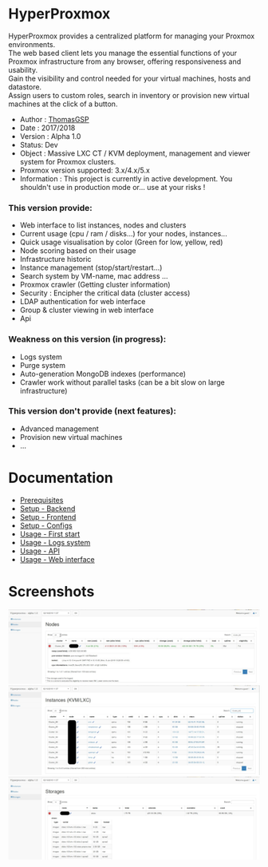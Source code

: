 # HyperProxmox

HyperProxmox provides a centralized platform for managing your Proxmox environments.  
The web based client lets you manage the essential functions of your Proxmox infrastructure from any browser, 
offering responsiveness and usability.  
Gain the visibility and control needed for your virtual machines, hosts and datastore.  
Assign users to custom roles, search in inventory or provision new virtual machines at the click of a button.

* Author :  [ThomasGSP](https://www.thomasgsp.fr)
* Date : 2017/2018
* Version : Alpha 1.0
* Status: Dev
* Object :   Massive LXC CT / KVM deployment, management and viewer system for Proxmox clusters.
* Proxmox version supported: 3.x/4.x/5.x
* Information : 
This project is currently in active development. 
You shouldn't use in production mode or... use at your risks !

### This version provide:
- Web interface to list instances, nodes and clusters
- Current usage (cpu / ram / disks...) for your nodes, instances...
- Quick usage visualisation by color (Green for low, yellow, red)
- Node scoring based on their usage
- Infrastructure historic
- Instance management (stop/start/restart...)
- Search system by VM-name, mac address ...
- Proxmox crawler (Getting cluster information)
- Security : Encipher the critical data (cluster access)
- LDAP authentication for web interface
- Group & cluster viewing in web interface
- Api

### Weakness on this version (in progress):
- Logs system 
- Purge system 
- Auto-generation MongoDB indexes (performance)
- Crawler work without parallel tasks (can be a bit slow on large infrastructure) 

### This version don't provide (next features):
- Advanced management
- Provision new virtual machines
- ...

# Documentation
* [Prerequisites](doc/md/01-prerequisites.md)
* [Setup - Backend](doc/md/02-backend.md)
* [Setup - Frontend](doc/md/03-frontend.md)
* [Setup - Configs](doc/md/04-configs.md)
* [Usage - First start](doc/md/05-first_start.md)
* [Usage - Logs system](doc/md/06-logs.md)
* [Usage - API](doc/md/07-api.md)
* [Usage - Web interface](doc/md/08-usages.md)



# Screenshots


![alt text](https://github.com/ThomasGsp/HyperProxmox/blob/master/doc/screenshots/h-nodes.jpg)
![alt text](https://github.com/ThomasGsp/HyperProxmox/blob/master/doc/screenshots/h-vms.jpg)
![alt text](https://github.com/ThomasGsp/HyperProxmox/blob/master/doc/screenshots/h-sto.jpg)

